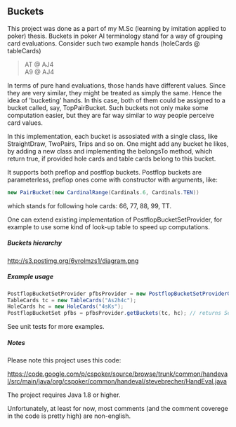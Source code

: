 ## Buckets

This project was done as a part of my M.Sc (learning by imitation applied to poker) thesis. Buckets in poker AI terminology stand for a way of grouping card evaluations. Consider such two example hands (holeCards @ tableCards)

> AT @ AJ4 <br />
> A9 @ AJ4

In terms of pure hand evaluations, those hands have different values. Since they are very similar, they might be treated as simply the same. Hence the idea of 'bucketing' hands. In this case, both of them could be assigned to a bucket called, say, TopPairBucket. Such buckets not only make some computation easier, but they are far way similar to way people perceive card values.

In this implementation, each bucket is assosiated with a single class, like StraightDraw, TwoPairs, Trips and so on. One might add any bucket he likes, by adding a new class and implementing the belongsTo method, which return true, if provided hole cards and table cards belong to this bucket.

It supports both preflop and postflop buckets. Postflop buckets are parameterless, preflop ones come with constructor with arguments, like:

```java
new PairBucket(new CardinalRange(Cardinals.6, Cardinals.TEN))
```

which stands for following hole cards: 66, 77, 88, 99, TT.

One can extend existing implementation of PostflopBucketSetProvider, for example to use some kind of look-up table to speed up computations.

##### Buckets hierarchy

http://s3.postimg.org/6yrolmzs1/diagram.png

##### Example usage

```java
PostflopBucketSetProvider pfbsProvider = new PostflopBucketSetProviderGPImpl();
TableCards tc = new TableCards("As2h4c");
HoleCards hc = new HoleCards("4sKs");
PostflopBucketSet pfbs = pfbsProvider.getBuckets(tc, hc); // returns SecondHighPair_BackdoorFlushDraw
```

See unit tests for more examples.

##### Notes

Please note this project uses this code:

https://code.google.com/p/cspoker/source/browse/trunk/common/handeval/src/main/java/org/cspoker/common/handeval/stevebrecher/HandEval.java

The project requires Java 1.8 or higher.

Unfortunately, at least for now, most comments (and the comment coverege in the code is pretty high) are non-english.
